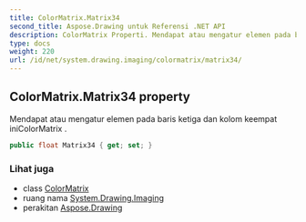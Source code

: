 ```yaml
---
title: ColorMatrix.Matrix34
second_title: Aspose.Drawing untuk Referensi .NET API
description: ColorMatrix Properti. Mendapat atau mengatur elemen pada baris ketiga dan kolom keempat iniColorMatrix .
type: docs
weight: 220
url: /id/net/system.drawing.imaging/colormatrix/matrix34/
---
```

## ColorMatrix.Matrix34 property

Mendapat atau mengatur elemen pada baris ketiga dan kolom keempat iniColorMatrix .

```csharp
public float Matrix34 { get; set; }
```

### Lihat juga

* class [ColorMatrix](../)
* ruang nama [System.Drawing.Imaging](../../colormatrix/)
* perakitan [Aspose.Drawing](../../../)


